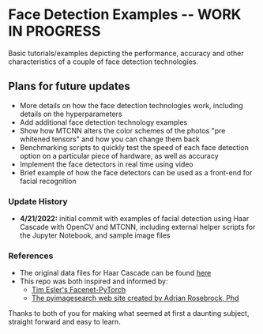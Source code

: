 # Face Detection Examples -- WORK IN PROGRESS 

Basic tutorials/examples depicting the performance, accuracy and other characteristics of a couple of face detection technologies. 

## Plans for future updates
* More details on how the face detection technologies work, including details on the hyperparameters
* Add additional face detection technology examples 
* Show how MTCNN alters the color schemes of the photos "pre whitened tensors" and how you can change them back 
* Benchmarking scripts to quickly test the speed of each face detection option on a particular piece of hardware, as well as accuracy 
* Implement the face detectors in real time using video  
* Brief example of how the face detectors can be used as a front-end for facial recognition 


### Update History
* **4/21/2022:** initial commit with examples of facial detection using Haar Cascade with OpenCV and MTCNN, including external helper scripts for the Jupyter Notebook, and sample image files  

### References
* The original data files for Haar Cascade can be found [here](https://github.com/opencv/opencv/blob/master/data/haarcascades/haarcascade_fullbody.xml)
* This repo was both inspired and informed by:
    * [Tim Esler's Facenet-PyTorch](https://github.com/timesler/facenet-pytorch)
    * [The pyimagesearch web site created by Adrian Rosebrock, Phd](https://pyimagesearch.com/start-here/)

Thanks to both of you for making what seemed at first a daunting subject, straight forward and easy to learn. 
